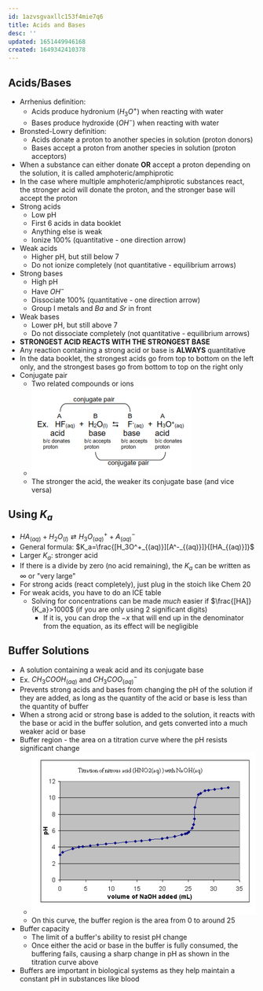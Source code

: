 ```yaml
---
id: 1azvsgvaxllc153f4mie7q6
title: Acids and Bases
desc: ''
updated: 1651449946168
created: 1649342410378
---
```


## Acids/Bases
* Arrhenius definition:
    * Acids produce hydronium ($H_3O^+$) when reacting with water
    * Bases produce hydroxide ($OH^-$) when reacting with water
* Bronsted-Lowry definition:
    * Acids donate a proton to another species in solution (proton donors)
    * Bases accept a proton from another species in solution (proton acceptors)
* When a substance can either donate **OR** accept a proton depending on the solution, it is called amphoteric/amphiprotic
* In the case where multiple amphoteric/amphiprotic substances react, the stronger acid will donate the proton, and the stronger base will accept the proton
* Strong acids
    * Low pH
    * First 6 acids in data booklet
    * Anything else is weak
    * Ionize 100% (quantitative - one direction arrow)
* Weak acids
    * Higher pH, but still below 7
    * Do not ionize completely (not quantitative - equilibrium arrows)
* Strong bases
    * High pH
    * Have $OH^-$
    * Dissociate 100% (quantitative - one direction arrow)
    * Group I metals and $Ba$ and $Sr$ in front
* Weak bases
    * Lower pH, but still above 7
    * Do not dissociate completely (not quantitative - equilibrium arrows)
* **STRONGEST ACID REACTS WITH THE STRONGEST BASE**
* Any reaction containing a strong acid or base is **ALWAYS** quantitative
* In the data booklet, the strongest acids go from top to bottom on the left only, and the strongest bases go from bottom to top on the right only
* Conjugate pair
    * Two related compounds or ions
    * ![](/assets/images/2022-04-07-09-02-42.png)
    * The stronger the acid, the weaker its conjugate base (and vice versa)

## Using $K_a$
* $HA_{(aq)}+H_2O_{(l)}⇄H_3O^+_{(aq)}+A^-_{(aq)}$
* General formula: $K_a=\frac{[H_3O^+_{(aq)}][A^-_{(aq)}]}{[HA_{(aq)}]}$
* Larger $K_a$: stronger acid
* If there is a divide by zero (no acid remaining), the $K_a$ can be written as $\infty$ or "very large"
* For strong acids (react completely), just plug in the stoich like Chem 20
* For weak acids, you have to do an ICE table
    * Solving for concentrations can be made *much* easier if $\frac{[HA]}{K_a}>1000$ (if you are only using 2 significant digits)
        * If it is, you can drop the $-x$ that will end up in the denominator from the equation, as its effect will be negligible

## Buffer Solutions
* A solution containing a weak acid and its conjugate base
* Ex. $CH_3COOH_{(aq)}$ and $CH_3COO^-_{(aq)}$
* Prevents strong acids and bases from changing the pH of the solution if they are added, as long as the quantity of the acid or base is less than the quantity of buffer
* When a strong acid or strong base is added to the solution, it reacts with the base or acid in the buffer solution, and gets converted into a much weaker acid or base
* Buffer region - the area on a titration curve where the pH resists significant change
    * ![](/assets/images/2022-04-13-08-51-38.png)
    * On this curve, the buffer region is the area from $0$ to around $25$
* Buffer capacity
    * The limit of a buffer's ability to resist pH change
    * Once either the acid or base in the buffer is fully consumed, the buffering fails, causing a sharp change in pH as shown in the titration curve above
* Buffers are important in biological systems as they help maintain a constant pH in substances like blood